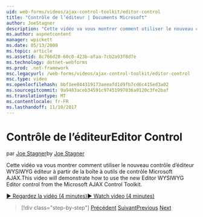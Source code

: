 ```yaml
---
uid: web-forms/videos/ajax-control-toolkit/editor-control
title: "Contrôle de l’éditeur | Documents Microsoft"
author: JoeStagner
description: "Cette vidéo va vous montrer comment utiliser le nouveau contrôle d’éditeur WYSIWYG éditeur à partir de la boîte à outils de contrôle Microsoft AJAX."
ms.author: aspnetcontent
manager: wpickett
ms.date: 05/13/2009
ms.topic: article
ms.assetid: 8c766d28-60c0-423b-afaa-7cb2a93f8d7e
ms.technology: dotnet-webforms
ms.prod: .net-framework
msc.legacyurl: /web-forms/videos/ajax-control-toolkit/editor-control
msc.type: video
ms.openlocfilehash: bbf1ee044319173aeeafd1d9fb7cd6c415ed3a02
ms.sourcegitcommit: 9a9483aceb34591c97451997036a9120c3fe2baf
ms.translationtype: MT
ms.contentlocale: fr-FR
ms.lasthandoff: 11/10/2017
---
```

<a name="editor-control"></a><span data-ttu-id="10934-103">Contrôle de l’éditeur</span><span class="sxs-lookup"><span data-stu-id="10934-103">Editor Control</span></span>
====================
<span data-ttu-id="10934-104">par [Joe Stagner](https://github.com/JoeStagner)</span><span class="sxs-lookup"><span data-stu-id="10934-104">by [Joe Stagner](https://github.com/JoeStagner)</span></span>

<span data-ttu-id="10934-105">Cette vidéo va vous montrer comment utiliser le nouveau contrôle d’éditeur WYSIWYG éditeur à partir de la boîte à outils de contrôle Microsoft AJAX.</span><span class="sxs-lookup"><span data-stu-id="10934-105">This video will demonstrate how to use the new Editor WYSIWYG Editor control from the Microsoft AJAX Control Toolkit.</span></span>

[<span data-ttu-id="10934-106">&#9654; Regardez la vidéo (4 minutes)</span><span class="sxs-lookup"><span data-stu-id="10934-106">&#9654; Watch video (4 minutes)</span></span>](https://channel9.msdn.com/Blogs/ASP-NET-Site-Videos/editor-control)

>[!div class="step-by-step"]
<span data-ttu-id="10934-107">[Précédent](combo-box.md)
[Suivant](editor-control-custom.md)</span><span class="sxs-lookup"><span data-stu-id="10934-107">[Previous](combo-box.md)
[Next](editor-control-custom.md)</span></span>
